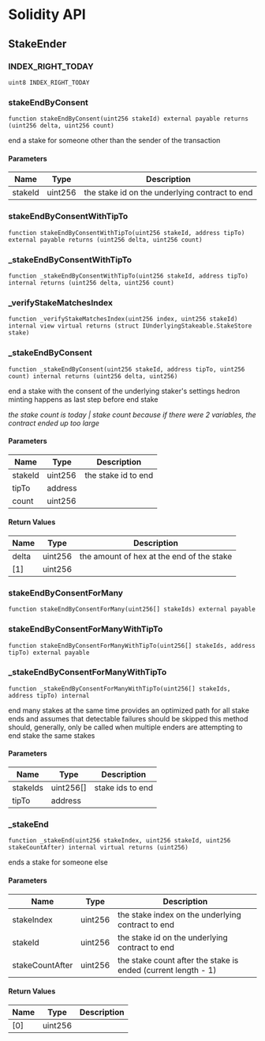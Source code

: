 # Solidity API

## StakeEnder

### INDEX_RIGHT_TODAY

```solidity
uint8 INDEX_RIGHT_TODAY
```

### stakeEndByConsent

```solidity
function stakeEndByConsent(uint256 stakeId) external payable returns (uint256 delta, uint256 count)
```

end a stake for someone other than the sender of the transaction

#### Parameters

| Name | Type | Description |
| ---- | ---- | ----------- |
| stakeId | uint256 | the stake id on the underlying contract to end |

### stakeEndByConsentWithTipTo

```solidity
function stakeEndByConsentWithTipTo(uint256 stakeId, address tipTo) external payable returns (uint256 delta, uint256 count)
```

### _stakeEndByConsentWithTipTo

```solidity
function _stakeEndByConsentWithTipTo(uint256 stakeId, address tipTo) internal returns (uint256 delta, uint256 count)
```

### _verifyStakeMatchesIndex

```solidity
function _verifyStakeMatchesIndex(uint256 index, uint256 stakeId) internal view virtual returns (struct IUnderlyingStakeable.StakeStore stake)
```

### _stakeEndByConsent

```solidity
function _stakeEndByConsent(uint256 stakeId, address tipTo, uint256 count) internal returns (uint256 delta, uint256)
```

end a stake with the consent of the underlying staker's settings
hedron minting happens as last step before end stake

_the stake count is today | stake count because
if there were 2 variables, the contract ended up too large_

#### Parameters

| Name | Type | Description |
| ---- | ---- | ----------- |
| stakeId | uint256 | the stake id to end |
| tipTo | address |  |
| count | uint256 |  |

#### Return Values

| Name | Type | Description |
| ---- | ---- | ----------- |
| delta | uint256 | the amount of hex at the end of the stake |
| [1] | uint256 |  |

### stakeEndByConsentForMany

```solidity
function stakeEndByConsentForMany(uint256[] stakeIds) external payable
```

### stakeEndByConsentForManyWithTipTo

```solidity
function stakeEndByConsentForManyWithTipTo(uint256[] stakeIds, address tipTo) external payable
```

### _stakeEndByConsentForManyWithTipTo

```solidity
function _stakeEndByConsentForManyWithTipTo(uint256[] stakeIds, address tipTo) internal
```

end many stakes at the same time
provides an optimized path for all stake ends
and assumes that detectable failures should be skipped
this method should, generally, only be called when multiple enders
are attempting to end stake the same stakes

#### Parameters

| Name | Type | Description |
| ---- | ---- | ----------- |
| stakeIds | uint256[] | stake ids to end |
| tipTo | address |  |

### _stakeEnd

```solidity
function _stakeEnd(uint256 stakeIndex, uint256 stakeId, uint256 stakeCountAfter) internal virtual returns (uint256)
```

ends a stake for someone else

#### Parameters

| Name | Type | Description |
| ---- | ---- | ----------- |
| stakeIndex | uint256 | the stake index on the underlying contract to end |
| stakeId | uint256 | the stake id on the underlying contract to end |
| stakeCountAfter | uint256 | the stake count after the stake is ended (current length - 1) |

#### Return Values

| Name | Type | Description |
| ---- | ---- | ----------- |
| [0] | uint256 |  |

